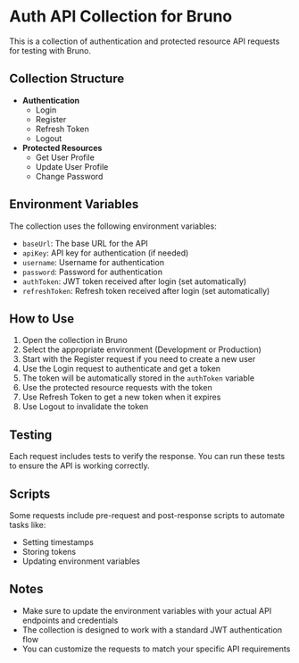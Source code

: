 # Auth API Collection for Bruno

This is a collection of authentication and protected resource API requests for testing with Bruno.

## Collection Structure

- **Authentication**
  - Login
  - Register
  - Refresh Token
  - Logout
- **Protected Resources**
  - Get User Profile
  - Update User Profile
  - Change Password

## Environment Variables

The collection uses the following environment variables:

- `baseUrl`: The base URL for the API
- `apiKey`: API key for authentication (if needed)
- `username`: Username for authentication
- `password`: Password for authentication
- `authToken`: JWT token received after login (set automatically)
- `refreshToken`: Refresh token received after login (set automatically)

## How to Use

1. Open the collection in Bruno
2. Select the appropriate environment (Development or Production)
3. Start with the Register request if you need to create a new user
4. Use the Login request to authenticate and get a token
5. The token will be automatically stored in the `authToken` variable
6. Use the protected resource requests with the token
7. Use Refresh Token to get a new token when it expires
8. Use Logout to invalidate the token

## Testing

Each request includes tests to verify the response. You can run these tests to ensure the API is working correctly.

## Scripts

Some requests include pre-request and post-response scripts to automate tasks like:

- Setting timestamps
- Storing tokens
- Updating environment variables

## Notes

- Make sure to update the environment variables with your actual API endpoints and credentials
- The collection is designed to work with a standard JWT authentication flow
- You can customize the requests to match your specific API requirements 